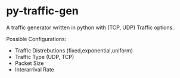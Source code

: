 # py-traffic-gen
A traffic generator written in python with (TCP, UDP) Traffic options.

Possible Configurations:

* Traffic Distrebutions (fixed,exponential,uniform)
* Traffic Type (UDP, TCP)
* Packet Size
* Interarrival Rate 

